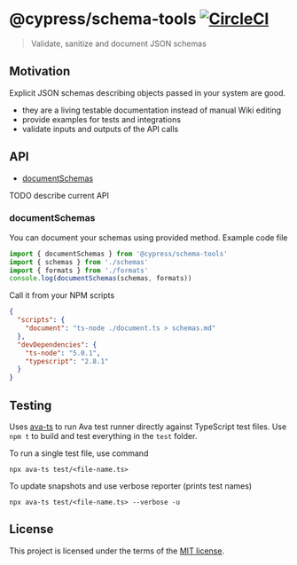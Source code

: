 # @cypress/schema-tools [![CircleCI](https://circleci.com/gh/cypress-io/schema-tools.svg?style=svg&circle-token=aa9b52bab9e9216699ba7258929f727b06b13afe)](https://circleci.com/gh/cypress-io/schema-tools)

> Validate, sanitize and document JSON schemas

## Motivation

Explicit JSON schemas describing objects passed in your system are good.

* they are a living testable documentation instead of manual Wiki editing
* provide examples for tests and integrations
* validate inputs and outputs of the API calls

## API

* [documentSchemas](#documentSchemas)

TODO describe current API

### documentSchemas

You can document your schemas using provided method. Example code file

```typescript
import { documentSchemas } from '@cypress/schema-tools'
import { schemas } from './schemas'
import { formats } from './formats'
console.log(documentSchemas(schemas, formats))
```

Call it from your NPM scripts

```json
{
  "scripts": {
    "document": "ts-node ./document.ts > schemas.md"
  },
  "devDependencies": {
    "ts-node": "5.0.1",
    "typescript": "2.8.1"
  }
}
```

## Testing

Uses [ava-ts](https://github.com/andywer/ava-ts#readme) to run Ava test runner directly against TypeScript test files. Use `npm t` to build and test everything in the `test` folder.

To run a single test file, use command

```
npx ava-ts test/<file-name.ts>
```

To update snapshots and use verbose reporter (prints test names)

```
npx ava-ts test/<file-name.ts> --verbose -u
```

## License

This project is licensed under the terms of the [MIT license](LICENSE.md).

